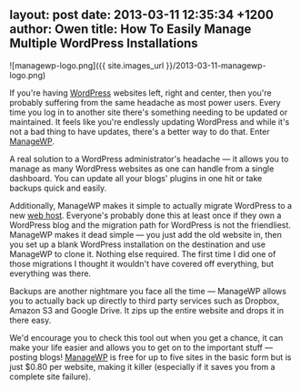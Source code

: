 layout: post
date: 2013-03-11 12:35:34 +1200
author: Owen
title: How To Easily Manage Multiple WordPress Installations
----

![managewp-logo.png]({{ site.images_url }}/2013-03-11-managewp-logo.png)

If you're having [WordPress](http://wordpress.org) websites left, right and center, then you're probably suffering from the same headache as most power users. Every time you log in to another site there's something needing to be updated or maintained. It feels like you're endlessly updating WordPress and while it's not a bad thing to have updates, there's a better way to do that. Enter [ManageWP](https://managewp.com/).

A real solution to a WordPress administrator's headache &mdash; it allows you to manage as many WordPress websites as one can handle from a single dashboard. You can update all your blogs' plugins in one hit or take backups quick and easily.

Additionally, ManageWP makes it simple to actually migrate WordPress to a new [web host](https://iwantmyname.com/features/domains/web-hosting). Everyone's probably done this at least once if they own a WordPress blog and the migration path for WordPress is not the friendliest. ManageWP makes it dead simple &mdash; you just add the old website in, then you set up a blank WordPress installation on the destination and use ManageWP to clone it. Nothing else required. The first time I did one of those migrations I thought it wouldn't have covered off everything, but everything was there.

Backups are another nightmare you face all the time &mdash; ManageWP allows you to actually back up directly to third party services such as Dropbox, Amazon S3 and Google Drive. It zips up the entire website and drops it in there easy.

We'd encourage you to check this tool out when you get a chance, it can make your life easier and allows you to get on to the important stuff &mdash; posting blogs! [ManageWP](https://managewp.com/) is free for up to five sites in the basic form but is just $0.80 per website, making it killer (especially if it saves you from a complete site failure).
